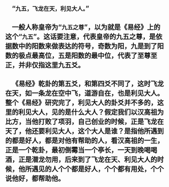 &emsp;“``九五，飞龙在天，利见大人。``”
---
&emsp;一般人称皇帝为“``九五之尊``”，以为就是《易经》上的这个“``九五``”。这话要注意，代表皇帝的九五之尊，是依据数中的阳数来做表达的符号，奇数为阳，九是到了阳数的极点最高位，五是阳数的最中位，代表了至尊至正，并非仅指这里九五爻。
---
&emsp;《易经》乾卦的第五爻，和第四爻不同了，这时飞龙在天，如一条龙在空中飞，道游自在，也是利见大人。整个《易经》研究完了，利见大人的卦爻并不多的，这里的利见大人，见的是什么大人？假定我们以汉高祖为比方，当他打败了项羽，自己创业的时候，正是飞龙在天了，他还要利见大人，这个大人是谁？是指他所遇到的都是好人，都是对他有帮助的人，看汉高祖的一生，正是一个乾卦，最初倒霉当一个亭长，一天到晚喝喝酒，正是潜龙勿用，后来到了飞龙在天、利见大人的时候，他所遇见的人个个都是好人，个个都有用处，个个说他好，都帮助他。
---
